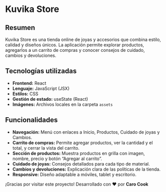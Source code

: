 # Kuvika Store

## Resumen

Kuvika Store es una tienda online de joyas y accesorios que combina estilo, calidad y diseños únicos. La aplicación permite explorar productos, agregarlos a un carrito de compras y conocer consejos de cuidado, cambios y devoluciones.

## Tecnologías utilizadas

- **Frontend:** React
- **Lenguaje:** JavaScript (JSX)
- **Estilos:** CSS
- **Gestión de estado:** useState (React)
- **Imágenes:** Archivos locales en la carpeta `assets`

## Funcionalidades

- **Navegación:** Menú con enlaces a Inicio, Productos, Cuidado de joyas y Cambios.
- **Carrito de compras:** Permite agregar productos, ver la cantidad y el total, y cerrar la vista del carrito.
- **Sección de productos:** Muestra productos en grilla con imagen, nombre, precio y botón “Agregar al carrito”.
- **Cuidado de joyas:** Consejos detallados para cada tipo de material.
- **Cambios y devoluciones:** Explicación clara de las políticas de la tienda.
- **Responsive:** Diseño adaptable a móviles, tablet y escritorio.

¡Gracias por visitar este proyecto! Desarrollado con ❤️ por **Caro Cook**
